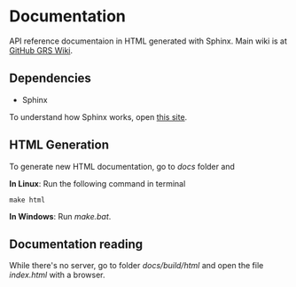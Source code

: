 # Documentation

API reference documentaion in HTML generated with Sphinx. Main wiki is at [GitHub GRS Wiki](https://github.com/floripasat/grs/wiki).

## Dependencies

* Sphinx

To understand how Sphinx works, open [this site](http://www.sphinx-doc.org/en/stable/index.html).

## HTML Generation

To generate new HTML documentation, go to *docs* folder and

**In Linux**: Run the following command in terminal
~~~
make html
~~~

**In Windows**: Run *make.bat*.

## Documentation reading

While there's no server, go to folder *docs/build/html* and open the file *index.html* with a browser.
